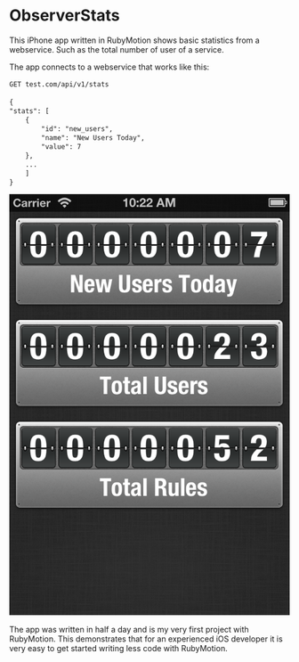 # ObserverStats
This iPhone app written in RubyMotion shows basic statistics from a webservice. Such as the total number of user of a service. 

The app connects to a webservice that works like this:
	
	GET test.com/api/v1/stats

	{
    "stats": [
        {
            "id": "new_users", 
            "name": "New Users Today", 
            "value": 7
        }, 
        ...
	    ]
	}

![Mandatory screenshot](http://github.com/olegam/ObserverStats/blob/master/marketing/screenshot1.png?raw=true)

The app was written in half a day and is my very first project with RubyMotion. This demonstrates that for an experienced iOS developer it is very easy to get started writing less code with RubyMotion.